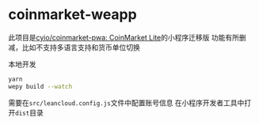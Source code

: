 # coinmarket-weapp

此项目是[cyio/coinmarket-pwa: CoinMarket Lite](https://github.com/cyio/coinmarket-pwa)的小程序迁移版
功能有所删减，比如不支持多语言支持和货币单位切换

本地开发
```sh
yarn
wepy build --watch
```
需要在`src/leancloud.config.js`文件中配置账号信息
在小程序开发者工具中打开`dist`目录

